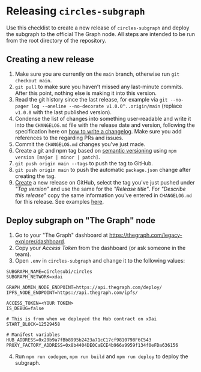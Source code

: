 # Releasing `circles-subgraph`

Use this checklist to create a new release of `circles-subgraph` and deploy the subgraph to the official The Graph node. All steps are intended to be run from the root directory of the repository.

## Creating a new release

1. Make sure you are currently on the `main` branch, otherwise run `git checkout main`.
2. `git pull` to make sure you haven’t missed any last-minute commits. After this point, nothing else is making it into this version.
3. Read the git history since the last release, for example via `git --no-pager log --oneline --no-decorate v1.0.0^..origin/main` (replace `v1.0.0` with the last published version).
6. Condense the list of changes into something user-readable and write it into the `CHANGELOG.md` file with the release date and version, following the specification here on [how to write a changelog](https://keepachangelog.com/en/1.0.0/). Make sure you add references to the regarding PRs and issues.
7. Commit the `CHANGELOG.md` changes you've just made.
8. Create a git and npm tag based on [semantic versioning](https://semver.org/) using `npm version [major | minor | patch]`.
9. `git push origin main --tags` to push the tag to GitHub.
10. `git push origin main` to push the automatic `package.json` change after creating the tag.
11. [Create](https://github.com/CirclesUBI/circles-subgraph/releases/new) a new release on GitHub, select the tag you've just pushed under *"Tag version"* and use the same for the *"Release title"*. For *"Describe this release"* copy the same information you've entered in `CHANGELOG.md` for this release. See examples [here](https://github.com/CirclesUBI/circles-subgraph/releases).

## Deploy subgraph on "The Graph" node


1. Go to your "The Graph" dashboard at https://thegraph.com/legacy-explorer/dashboard.
2. Copy your *Access Token* from the dashboard (or ask someone in the team).
3. Open `.env` in `circles-subgraph` and change it to the following values:

```env
SUBGRAPH_NAME=circlesubi/circles
SUBGRAPH_NETWORK=xdai

GRAPH_ADMIN_NODE_ENDPOINT=https://api.thegraph.com/deploy/
IPFS_NODE_ENDPOINT=https://api.thegraph.com/ipfs/

ACCESS_TOKEN=<YOUR TOKEN>
IS_DEBUG=false

# This is from when we deployed the Hub contract on xDai
START_BLOCK=12529458

# Manifest variables
HUB_ADDRESS=0x29b9a7fBb8995b2423a71cC17cf9810798F6C543
PROXY_FACTORY_ADDRESS=0x8b4404DE0CaECE4b966a9959f134f0eFDa636156
```

4. Run `npm run codegen`, `npm run build` and `npm run deploy` to deploy the subgraph.

